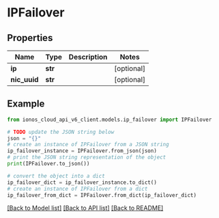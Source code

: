 # IPFailover


## Properties

Name | Type | Description | Notes
------------ | ------------- | ------------- | -------------
**ip** | **str** |  | [optional] 
**nic_uuid** | **str** |  | [optional] 

## Example

```python
from ionos_cloud_api_v6_client.models.ip_failover import IPFailover

# TODO update the JSON string below
json = "{}"
# create an instance of IPFailover from a JSON string
ip_failover_instance = IPFailover.from_json(json)
# print the JSON string representation of the object
print(IPFailover.to_json())

# convert the object into a dict
ip_failover_dict = ip_failover_instance.to_dict()
# create an instance of IPFailover from a dict
ip_failover_from_dict = IPFailover.from_dict(ip_failover_dict)
```
[[Back to Model list]](../README.md#documentation-for-models) [[Back to API list]](../README.md#documentation-for-api-endpoints) [[Back to README]](../README.md)



